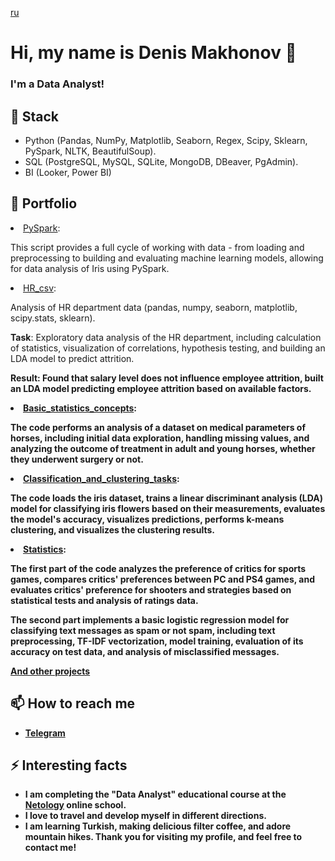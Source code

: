 [ru](https://github.com/olodenm/olodenm/blob/main/README.md)
# Hi, my name is Denis Makhonov 👋

### I'm a Data Analyst!

## 🌱 Stack

- Python (Pandas, NumPy, Matplotlib, Seaborn, Regex, Scipy, Sklearn, PySpark, NLTK, BeautifulSoup).
- SQL (PostgreSQL, MySQL, SQLite, MongoDB, DBeaver, PgAdmin).
- BI (Looker, Power BI) 

## 💼 Portfolio
 <li><a href="https://github.com/olodenm/info_2022_olo/blob/Netology_HW/PySpark.ipynb">PySpark</a>:
        
This script provides a full cycle of working with data - from loading and preprocessing to building and evaluating machine learning models, allowing for data analysis of Iris using PySpark.</li>
        <li><a href="https://github.com/olodenm/info_2022_olo/blob/Netology_HW/HR_csv.ipynb">HR_csv</a>: 
        
Analysis of HR department data (pandas, numpy, seaborn, matplotlib, scipy.stats, sklearn).

<b>Task</b>:
Exploratory data analysis of the HR department, including calculation of statistics, visualization of correlations, hypothesis testing, and building an LDA model to predict attrition.

<b>Result<b>:
Found that salary level does not influence employee attrition, built an LDA model predicting employee attrition based on available factors.</li>
        <li><a href="https://github.com/olodenm/info_2022_olo/blob/Netology_HW/%D0%91%D0%B0%D0%B7%D0%BE%D0%B2%D1%8B%D0%B5_%D0%BF%D0%BE%D0%BD%D1%8F%D1%82%D0%B8%D1%8F_%D1%81%D1%82%D0%B0%D1%82%D0%B8%D1%81%D1%82%D0%B8%D0%BA%D0%B8.ipynb">Basic_statistics_concepts</a>: 

The code performs an analysis of a dataset on medical parameters of horses, including initial data exploration, handling missing values, and analyzing the outcome of treatment in adult and young horses, whether they underwent surgery or not.</li>
<li><a href="https://github.com/olodenm/info_2022_olo/blob/Netology_HW/%D0%97%D0%B0%D0%B4%D0%B0%D1%87%D0%B8_%D0%BA%D0%BB%D0%B0%D1%81%D1%81%D0%B8%D1%84%D0%B8%D0%BA%D0%B0%D1%86%D0%B8%D0%B8_%D0%B8_%D0%BA%D0%BB%D0%B0%D1%81%D1%82%D0%B5%D1%80%D0%B8%D0%B7%D0%B0%D1%86%D0%B8%D0%B8.ipynb">Classification_and_clustering_tasks</a>: 
        
The code loads the iris dataset, trains a linear discriminant analysis (LDA) model for classifying iris flowers based on their measurements, evaluates the model's accuracy, visualizes predictions, performs k-means clustering, and visualizes the clustering results.</li>
        <li><a href="https://github.com/olodenm/info_2022_olo/blob/Netology_HW/%D0%9A%D0%B5%D0%B9%D1%81_%D1%81%D1%82%D0%B0%D0%B4%D0%B8_%D0%A1%D1%82%D0%B0%D1%82%D0%B8%D1%81%D1%82%D0%B8%D0%BA%D0%B0.ipynb">Statistics</a>:
        
The first part of the code analyzes the preference of critics for sports games, compares critics' preferences between PC and PS4 games, and evaluates critics' preference for shooters and strategies based on statistical tests and analysis of ratings data.

The second part implements a basic logistic regression model for classifying text messages as spam or not spam, including text preprocessing, TF-IDF vectorization, model training, evaluation of its accuracy on test data, and analysis of misclassified messages.</li>
        <a href="https://github.com/olodenm/SchoolProjectPortfolio">And other projects</a> 
## 📫 How to reach me

- [Telegram](https://t.me/olodenm)

## ⚡  Interesting facts

- I am completing the "Data Analyst" educational course at the [Netology](https://netology.ru/programs/data_analyst_ultimate) online school. 
- I love to travel and develop myself in different directions.
- I am learning Turkish, making delicious filter coffee, and adore mountain hikes.
Thank you for visiting my profile, and feel free to contact me!
